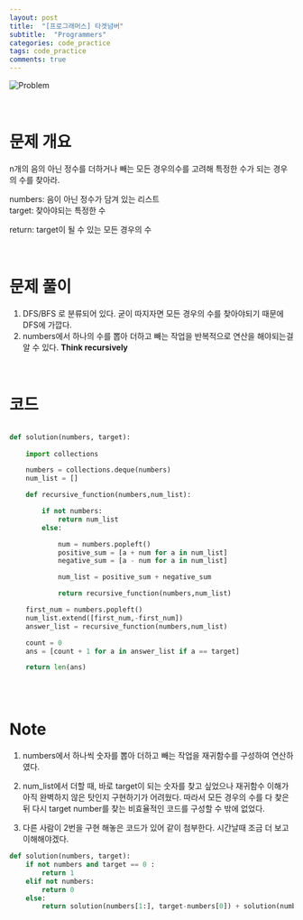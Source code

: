 ```yaml
---
layout: post
title:  "[프로그래머스] 타겟넘버"
subtitle:  "Programmers"
categories: code_practice
tags: code_practice
comments: true
---
```


![Problem](https://swha0105.github.io/assets/code_practice/P_targetnumber.JPG)

<br/>

# 문제 개요

n개의 음의 아닌 정수를 더하거나 빼는 모든 경우의수를 고려해 특정한 수가 되는 경우의 수를 찾아라.


numbers: 음이 아닌 정수가 담겨 있는 리스트  
target: 찾아야되는 특정한 수  

return: target이 될 수 있는 모든 경우의 수
  
<br/>

# 문제 풀이

1. DFS/BFS 로 분류되어 있다. 굳이 따지자면 모든 경우의 수를 찾아야되기 때문에 DFS에 가깝다.
2. numbers에서 하나의 수를 뽑아 더하고 빼는 작업을 반복적으로 연산을 해야되는걸 알 수 있다. **Think recursively**


<br/>

# 코드 

```python 

def solution(numbers, target):
    
    import collections

    numbers = collections.deque(numbers)
    num_list = []

    def recursive_function(numbers,num_list):

        if not numbers:
            return num_list
        else:

            num = numbers.popleft()
            positive_sum = [a + num for a in num_list]
            negative_sum = [a - num for a in num_list]

            num_list = positive_sum + negative_sum

            return recursive_function(numbers,num_list)

    first_num = numbers.popleft() 
    num_list.extend([first_num,-first_num])
    answer_list = recursive_function(numbers,num_list)

    count = 0 
    ans = [count + 1 for a in answer_list if a == target]

    return len(ans)
    
```

<br/>

# Note

1. numbers에서 하나씩 숫자를 뽑아 더하고 빼는 작업을 재귀함수를 구성하여 연산하였다.
2. num_list에서 더할 때, 바로 target이 되는 숫자를 찾고 싶었으나 재귀함수 이해가 아직 완벽하지 않은 탓인지 구현하기가 어려웠다. 따라서 모든 경우의 수를 다 찾은 뒤 다시 target number를 찾는 비효율적인 코드를 구성할 수 밖에 없었다.

3. 다른 사람이 2번을 구현 해놓은 코드가 있어 같이 첨부한다. 시간날때 조금 더 보고 이해해야겠다. 

```python
def solution(numbers, target):
    if not numbers and target == 0 :
        return 1
    elif not numbers:
        return 0
    else:
        return solution(numbers[1:], target-numbers[0]) + solution(numbers[1:], target+numbers[0])
```